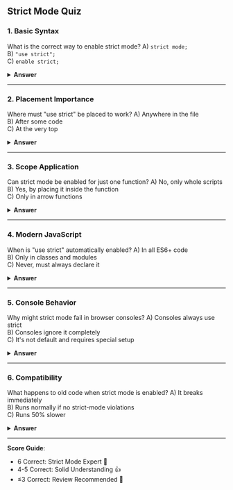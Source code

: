 ## Strict Mode Quiz

### 1. Basic Syntax
What is the correct way to enable strict mode?
A) `strict mode;`  
B) `"use strict";`  
C) `enable strict;`  

<details>
<summary><b>Answer</b></summary>
**B) `"use strict";`**  
Must be written exactly as a string literal.
</details>

---

### 2. Placement Importance
Where must "use strict" be placed to work?
A) Anywhere in the file  
B) After some code  
C) At the very top  

<details>
<summary><b>Answer</b></summary>
**C) At the very top**  
Only comments can appear above it.
</details>

---

### 3. Scope Application
Can strict mode be enabled for just one function?
A) No, only whole scripts  
B) Yes, by placing it inside the function  
C) Only in arrow functions  

<details>
<summary><b>Answer</b></summary>
**B) Yes, by placing it inside the function**  
It's function-scoped when used inside a function body.
</details>

---

### 4. Modern JavaScript
When is "use strict" automatically enabled?
A) In all ES6+ code  
B) Only in classes and modules  
C) Never, must always declare it  

<details>
<summary><b>Answer</b></summary>
**B) Only in classes and modules**  
Modern features enable it implicitly.
</details>

---

### 5. Console Behavior
Why might strict mode fail in browser consoles?
A) Consoles always use strict  
B) Consoles ignore it completely  
C) It's not default and requires special setup  

<details>
<summary><b>Answer</b></summary>
**C) It's not default and requires special setup**  
Either use Shift+Enter or IIFE wrapper.
</details>

---

### 6. Compatibility
What happens to old code when strict mode is enabled?
A) It breaks immediately  
B) Runs normally if no strict-mode violations  
C) Runs 50% slower  

<details>
<summary><b>Answer</b></summary>
**B) Runs normally if no strict-mode violations**  
Only code with strict-mode errors will break.
</details>

---

**Score Guide**:
- 6 Correct: Strict Mode Expert 🎯
- 4-5 Correct: Solid Understanding 👍
- ≤3 Correct: Review Recommended 📘